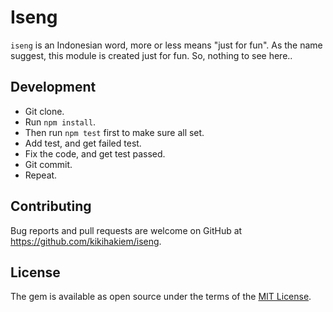 # Iseng

`iseng` is an Indonesian word, more or less means "just for fun". As the name suggest, this module is created just for fun. So, nothing to see here..

## Development

* Git clone.
* Run `npm install`.
* Then run `npm test` first to make sure all set.
* Add test, and get failed test.
* Fix the code, and get test passed.
* Git commit.
* Repeat.

## Contributing

Bug reports and pull requests are welcome on GitHub at https://github.com/kikihakiem/iseng.


## License

The gem is available as open source under the terms of the [MIT License](http://opensource.org/licenses/MIT).

